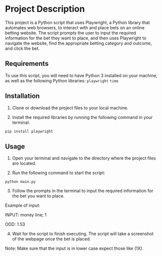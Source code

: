 
# Project Description

This project is a Python script that uses Playwright, a Python library that automates web browsers, to interact with and place bets on an online betting website. The script prompts the user to input the required information for the bet they want to place, and then uses Playwright to navigate the website, find the appropriate betting category and outcome, and click the bet.

## Requirements

To use this script, you will need to have Python 3 installed on your machine, as well as the following Python libraries:
`playwright`
`time`

## Installation

1. Clone or download the project files to your local machine.

2. Install the required libraries by running the following command in your terminal:

```python
pip install playwright
```

## Usage

1. Open your terminal and navigate to the directory where the project files are located.

2. Run the following command to start the script:

```
python main.py
```

3. Follow the prompts in the terminal to input the required information for the bet you want to place.

Example of input:

INPUT: money line; 1

ODD: 1.53

4. Wait for the script to finish executing. The script will take a screenshot of the webpage once the bet is placed.

Note: Make sure that the input is in lower case expect those like (1X).
